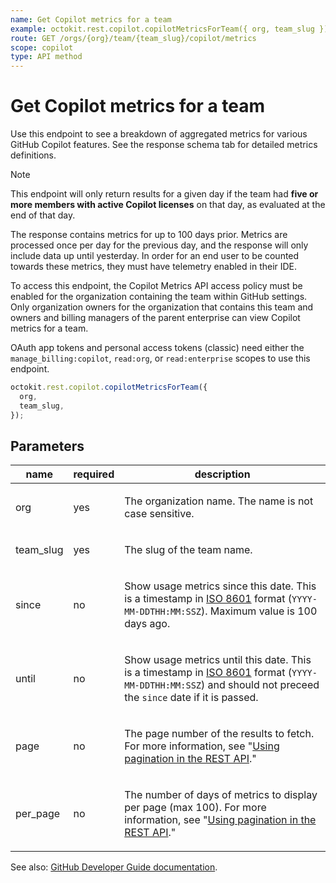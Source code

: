 ```yaml
---
name: Get Copilot metrics for a team
example: octokit.rest.copilot.copilotMetricsForTeam({ org, team_slug })
route: GET /orgs/{org}/team/{team_slug}/copilot/metrics
scope: copilot
type: API method
---
```


# Get Copilot metrics for a team

Use this endpoint to see a breakdown of aggregated metrics for various GitHub Copilot features. See the response schema tab for detailed metrics definitions.

> [!NOTE]
> This endpoint will only return results for a given day if the team had **five or more members with active Copilot licenses** on that day, as evaluated at the end of that day.

The response contains metrics for up to 100 days prior. Metrics are processed once per day for the previous day,
and the response will only include data up until yesterday. In order for an end user to be counted towards these metrics,
they must have telemetry enabled in their IDE.

To access this endpoint, the Copilot Metrics API access policy must be enabled for the organization containing the team within GitHub settings.
Only organization owners for the organization that contains this team and owners and billing managers of the parent enterprise can view Copilot metrics for a team.

OAuth app tokens and personal access tokens (classic) need either the `manage_billing:copilot`, `read:org`, or `read:enterprise` scopes to use this endpoint.

```js
octokit.rest.copilot.copilotMetricsForTeam({
  org,
  team_slug,
});
```

## Parameters

<table>
  <thead>
    <tr>
      <th>name</th>
      <th>required</th>
      <th>description</th>
    </tr>
  </thead>
  <tbody>
    <tr><td>org</td><td>yes</td><td>

The organization name. The name is not case sensitive.

</td></tr>
<tr><td>team_slug</td><td>yes</td><td>

The slug of the team name.

</td></tr>
<tr><td>since</td><td>no</td><td>

Show usage metrics since this date. This is a timestamp in [ISO 8601](https://en.wikipedia.org/wiki/ISO_8601) format (`YYYY-MM-DDTHH:MM:SSZ`). Maximum value is 100 days ago.

</td></tr>
<tr><td>until</td><td>no</td><td>

Show usage metrics until this date. This is a timestamp in [ISO 8601](https://en.wikipedia.org/wiki/ISO_8601) format (`YYYY-MM-DDTHH:MM:SSZ`) and should not preceed the `since` date if it is passed.

</td></tr>
<tr><td>page</td><td>no</td><td>

The page number of the results to fetch. For more information, see "[Using pagination in the REST API](https://docs.github.com/rest/using-the-rest-api/using-pagination-in-the-rest-api)."

</td></tr>
<tr><td>per_page</td><td>no</td><td>

The number of days of metrics to display per page (max 100). For more information, see "[Using pagination in the REST API](https://docs.github.com/rest/using-the-rest-api/using-pagination-in-the-rest-api)."

</td></tr>
  </tbody>
</table>

See also: [GitHub Developer Guide documentation](https://docs.github.com/rest/copilot/copilot-metrics#get-copilot-metrics-for-a-team).
